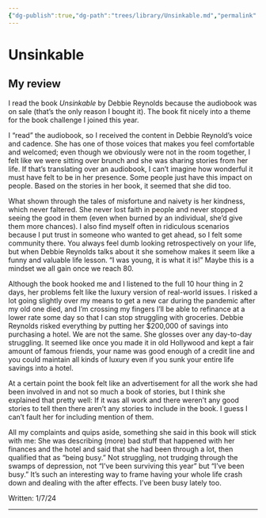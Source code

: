 ```yaml
---
{"dg-publish":true,"dg-path":"trees/library/Unsinkable.md","permalink":"/trees/library/unsinkable/","created":"2024-12-14T13:21:23.015-05:00","updated":"2025-02-01T11:53:26.606-05:00"}
---
```



# Unsinkable

## My review

I read the book _Unsinkable_ by Debbie Reynolds because the audiobook was on sale (that’s the only reason I bought it). The book fit nicely into a theme for the book challenge I joined this year.

I “read” the audiobook, so I received the content in Debbie Reynold’s voice and cadence. She has one of those voices that makes you feel comfortable and welcomed; even though we obviously were not in the room together, I felt like we were sitting over brunch and she was sharing stories from her life. If that’s translating over an audiobook, I can’t imagine how wonderful it must have felt to be in her presence. Some people just have this impact on people. Based on the stories in her book, it seemed that she did too.

What shown through the tales of misfortune and naivety is her kindness, which never faltered. She never lost faith in people and never stopped seeing the good in them (even when burned by an individual, she’d give them more chances). I also find myself often in ridiculous scenarios because I put trust in someone who wanted to get ahead, so I felt some community there. You always feel dumb looking retrospectively on your life, but when Debbie Reynolds talks about it she somehow makes it seem like a funny and valuable life lesson. “I was young, it is what it is!” Maybe this is a mindset we all gain once we reach 80.

Although the book hooked me and I listened to the full 10 hour thing in 2 days, her problems felt like the luxury version of real-world issues. I risked a lot going slightly over my means to get a new car during the pandemic after my old one died, and I’m crossing my fingers I’ll be able to refinance at a lower rate some day so that I can stop struggling with groceries. Debbie Reynolds risked everything by putting her $200,000 of savings into purchasing a hotel. We are not the same. She glosses over any day-to-day struggling. It seemed like once you made it in old Hollywood and kept a fair amount of famous friends, your name was good enough of a credit line and you could maintain all kinds of luxury even if you sunk your entire life savings into a hotel.

At a certain point the book felt like an advertisement for all the work she had been involved in and not so much a book of stories, but I think she explained that pretty well: If it was all work and there weren’t any good stories to tell then there aren’t any stories to include in the book. I guess I can’t fault her for including mention of them.

All my complaints and quips aside, something she said in this book will stick with me: She was describing (more) bad stuff that happened with her finances and the hotel and said that she had been through a lot, then qualified that as “being busy.” Not struggling, not trudging through the swamps of depression, not “I’ve been surviving this year” but “I’ve been busy.” It’s such an interesting way to frame having your whole life crash down and dealing with the after effects. I’ve been busy lately too.

Written: 1/7/24

---
